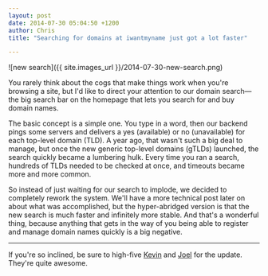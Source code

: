 ```yaml
---
layout: post
date: 2014-07-30 05:04:50 +1200
author: Chris
title: "Searching for domains at iwantmyname just got a lot faster"

---
```


<!-- excerpt -->

![new search]({{ site.images_url }}/2014-07-30-new-search.png)

You rarely think about the cogs that make things work when you're browsing a site, but I'd like to direct your attention to our domain search—the big search bar on the homepage that lets you search for and buy domain names. 

<!-- /excerpt -->

The basic concept is a simple one. You type in a word, then our backend pings some servers and delivers a yes (available) or no (unavailable) for each top-level domain (TLD). A year ago, that wasn't such a big deal to manage, but once the new generic top-level domains (gTLDs) launched, the search quickly became a lumbering hulk. Every time you ran a search, hundreds of TLDs needed to be checked at once, and timeouts became more and more common. 

So instead of just waiting for our search to implode, we decided to completely rework the system. We'll have a more technical post later on about what was accomplished, but the hyper-abridged version is that the new search is much faster and infinitely more stable. And that's a wonderful thing, because anything that gets in the way of you being able to register and manage domain names quickly is a big negative.

***

If you're so inclined, be sure to high-five [Kevin](https://twitter.com/kingersoll) and [Joel](https://twitter.com/ferrouswheel) for the update. They're quite awesome. 



